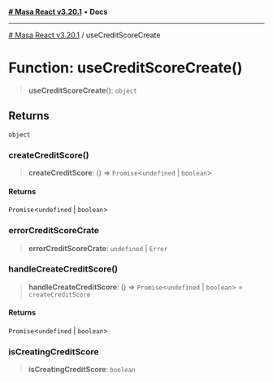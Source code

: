 [**# Masa React v3.20.1**](../README.md) • **Docs**

***

[# Masa React v3.20.1](../globals.md) / useCreditScoreCreate

# Function: useCreditScoreCreate()

> **useCreditScoreCreate**(): `object`

## Returns

`object`

### createCreditScore()

> **createCreditScore**: () => `Promise`\<`undefined` \| `boolean`\>

#### Returns

`Promise`\<`undefined` \| `boolean`\>

### errorCreditScoreCrate

> **errorCreditScoreCrate**: `undefined` \| `Error`

### handleCreateCreditScore()

> **handleCreateCreditScore**: () => `Promise`\<`undefined` \| `boolean`\> = `createCreditScore`

#### Returns

`Promise`\<`undefined` \| `boolean`\>

### isCreatingCreditScore

> **isCreatingCreditScore**: `boolean`
